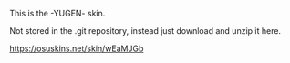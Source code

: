 This is the -YUGEN- skin.

Not stored in the .git repository, instead just download and unzip it here.

https://osuskins.net/skin/wEaMJGb

